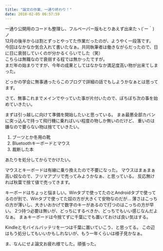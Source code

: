 ```yaml
---
title: "論文の作業、一通り終わり！"
date: 2018-02-05 06:57:59
---
```


一通り公開用のコードも整理し、フルペーパー版もとりあえず出来たヽ(´ー｀)ノ  
12月の後半からは割とずっとやってた作業だったのが、ようやく一段落です。
今回はなかなか気合入れて書いたなぁ。共同執筆者は働きながらだったので、日に日に衰弱していくのが分かるくらいでした（笑）  
こちらは無職なので衰弱する程では無かったですが。  
まだ年の始まりですが、今年の成果としてはなかなか満足度高い物が出来てしまった。

どっかの学会に無事通ったらこのブログで詳細の話でもしようかなぁとは思ってます。

さて、無事これまでメインでやっていた事が片付いたので、ぼちぼち次の事を始めていきたい。

まずは引っ越しに向けて準備を開始したいと思っている。
まぁ最悪全部カバンに突っ込んで持って飛行機に乗ればいい程度の物しか無いのだけど、
重いのは嫌なので要らない物は捨てていきたい。

1. ブーツとか冬用の靴
2. Bluetoothキーボードとマウス
3. 裁断した本

あたりを処分してからでかけたい。

マウスとキーボードは有線に乗り換えたので不要になった。
マウスはまぁまぁ高い奴なので、フリマアプリで売ってみようかなぁ、と思っている。
反応無ければ秋葉で捨て値で売ってきます。

キーボードはちょっと悩ましい。Winタブで使ってたのとAndroidタブで使ってるのが別で、Winタブで使ってた奴の方が大きくて安物なのだが…
薄さはこっちの方が薄いし、大きいおかげで数字のキーがあるので打つのはこっちの方が早い。
2つ持つ必要は無いが、どっちにするべきか、どっちでもいい感じなんだよなぁ。
まぁキーボードは今捨てずに千葉にでも置いておけば良い気はする。

Kindleとモバイルバッテリを一つは千葉に置いていこう、と思ってる。
この辺はもう処分してもいいかもしれないが、もう一年くらいは様子見かなぁ。

ま、なんにせよ論文お疲れ様でした。頑張った。
